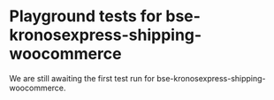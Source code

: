 # Playground tests for bse-kronosexpress-shipping-woocommerce
We are still awaiting the first test run for bse-kronosexpress-shipping-woocommerce.
